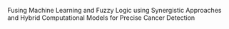 Fusing Machine Learning and Fuzzy Logic using Synergistic Approaches and Hybrid Computational Models for Precise Cancer Detection
